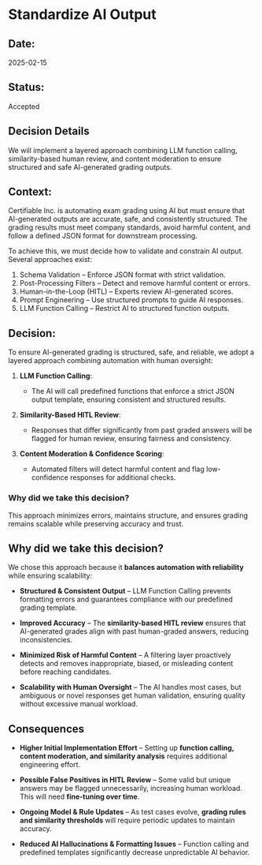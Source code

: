 # Standardize AI Output

## Date:
2025-02-15

## Status:
Accepted

## Decision Details
We will implement a layered approach combining LLM function calling, similarity-based human review, and content moderation to ensure structured and safe AI-generated grading outputs.

## Context:

Certifiable Inc. is automating exam grading using AI but must ensure that AI-generated outputs are accurate, safe, and consistently structured. The grading results must meet company standards, avoid harmful content, and follow a defined JSON format for downstream processing.

To achieve this, we must decide how to validate and constrain AI output. Several approaches exist:

1. Schema Validation – Enforce JSON format with strict validation.
2. Post-Processing Filters – Detect and remove harmful content or errors.
3. Human-in-the-Loop (HITL) – Experts review AI-generated scores.
4. Prompt Engineering – Use structured prompts to guide AI responses.
5. LLM Function Calling – Restrict AI to structured function outputs.

## Decision:
To ensure AI-generated grading is structured, safe, and reliable, we adopt a layered approach combining automation with human oversight:

1. **LLM Function Calling**:
    * The AI will call predefined functions that enforce a strict JSON output template, ensuring consistent and structured results.
    
2. **Similarity-Based HITL Review**: 
    * Responses that differ significantly from past graded answers will be flagged for human review, ensuring fairness and consistency.
    
3. **Content Moderation & Confidence Scoring**:
    * Automated filters will detect harmful content and flag low-confidence responses for additional checks.

### Why did we take this decision?
This approach minimizes errors, maintains structure, and ensures grading remains scalable while preserving accuracy and trust.


## Why did we take this decision?  
We chose this approach because it **balances automation with reliability** while ensuring scalability:  

* **Structured & Consistent Output** – LLM Function Calling prevents formatting errors and guarantees compliance with our predefined grading template.  

* **Improved Accuracy** – The **similarity-based HITL review** ensures that AI-generated grades align with past human-graded answers, reducing inconsistencies.  

* **Minimized Risk of Harmful Content** – A filtering layer proactively detects and removes inappropriate, biased, or misleading content before reaching candidates.  

* **Scalability with Human Oversight** – The AI handles most cases, but ambiguous or novel responses get human validation, ensuring quality without excessive manual workload.  

## Consequences  
* **Higher Initial Implementation Effort** – Setting up **function calling, content moderation, and similarity analysis** requires additional engineering effort.  

* **Possible False Positives in HITL Review** – Some valid but unique answers may be flagged unnecessarily, increasing human workload. This will need **fine-tuning over time**.  

* **Ongoing Model & Rule Updates** – As test cases evolve, **grading rules and similarity thresholds** will require periodic updates to maintain accuracy.  

* **Reduced AI Hallucinations & Formatting Issues** – Function calling and predefined templates significantly decrease unpredictable AI behavior.  
